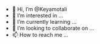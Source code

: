 - 👋 Hi, I’m @Keyamotali
- 👀 I’m interested in ...
- 🌱 I’m currently learning ...
- 💞️ I’m looking to collaborate on ...
- 📫 How to reach me ...

<!---
Keyamotali/Keyamotali is a ✨ special ✨ repository because its `README.md` (this file) appears on your GitHub profile.
You can click the Preview link to take a look at your changes.
--->
